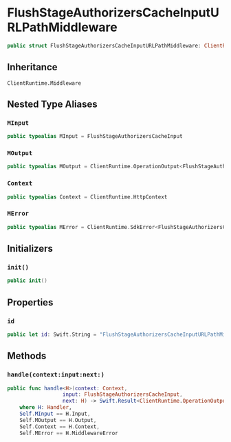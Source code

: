 # FlushStageAuthorizersCacheInputURLPathMiddleware

``` swift
public struct FlushStageAuthorizersCacheInputURLPathMiddleware: ClientRuntime.Middleware 
```

## Inheritance

`ClientRuntime.Middleware`

## Nested Type Aliases

### `MInput`

``` swift
public typealias MInput = FlushStageAuthorizersCacheInput
```

### `MOutput`

``` swift
public typealias MOutput = ClientRuntime.OperationOutput<FlushStageAuthorizersCacheOutputResponse>
```

### `Context`

``` swift
public typealias Context = ClientRuntime.HttpContext
```

### `MError`

``` swift
public typealias MError = ClientRuntime.SdkError<FlushStageAuthorizersCacheOutputError>
```

## Initializers

### `init()`

``` swift
public init() 
```

## Properties

### `id`

``` swift
public let id: Swift.String = "FlushStageAuthorizersCacheInputURLPathMiddleware"
```

## Methods

### `handle(context:input:next:)`

``` swift
public func handle<H>(context: Context,
                  input: FlushStageAuthorizersCacheInput,
                  next: H) -> Swift.Result<ClientRuntime.OperationOutput<FlushStageAuthorizersCacheOutputResponse>, MError>
    where H: Handler,
    Self.MInput == H.Input,
    Self.MOutput == H.Output,
    Self.Context == H.Context,
    Self.MError == H.MiddlewareError
```
